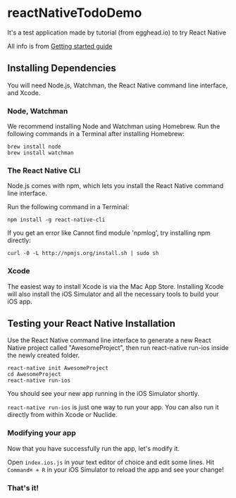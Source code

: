 # reactNativeTodoDemo

It's a test application made by tutorial (from egghead.io) to try React Native

All info is from [Getting started guide](http://facebook.github.io/react-native/releases/0.40/docs/getting-started.html)

## Installing Dependencies
You will need Node.js, Watchman, the React Native command line interface, and Xcode.

### Node, Watchman
We recommend installing Node and Watchman using Homebrew. Run the following commands in a Terminal after installing Homebrew:

```
brew install node
brew install watchman
```

### The React Native CLI
Node.js comes with npm, which lets you install the React Native command line interface.

Run the following command in a Terminal:

```
npm install -g react-native-cli
```

If you get an error like Cannot find module 'npmlog', try installing npm directly:

```
curl -0 -L http://npmjs.org/install.sh | sudo sh
```

### Xcode
The easiest way to install Xcode is via the Mac App Store. Installing Xcode will also install the iOS Simulator and all the necessary tools to build your iOS app.

## Testing your React Native Installation
Use the React Native command line interface to generate a new React Native project called "AwesomeProject", then run react-native run-ios inside the newly created folder.

```
react-native init AwesomeProject
cd AwesomeProject
react-native run-ios
```

You should see your new app running in the iOS Simulator shortly.

`react-native run-ios` is just one way to run your app. You can also run it directly from within Xcode or Nuclide.

### Modifying your app
Now that you have successfully run the app, let's modify it.

Open `index.ios.js` in your text editor of choice and edit some lines.
Hit `Command⌘ + R` in your iOS Simulator to reload the app and see your change!

### That's it!
